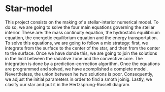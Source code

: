 # Star-model
This project consists on the making of a stellar-interior numerical model. To do so, we are going to solve the four main equations governing the stellar interior. These are: the mass continuity equation, the hydrostatic equilibrium equation, the energetic equilibrium equation and the energy transportation. To solve this equations, we are going to follow a mix strategy: first, we integrate from the surface to the center of the star, and then from the center to the surface. Once we have donde this, we are going to join the solutions in the limit between the radiative zone and the convective core. The integration is done by a prediction-correction algorithm. Once the equations are programmed and solved, we have acomplished a complete model. Nevertheless, the union between he two solutions is poor. Consequently, we adjust the initial parameters in order to find a smoth joinig. Lastly, we clasify our star and put it in the Hertzsprung-Russell diagram.

